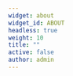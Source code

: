 ```yaml
---
widget: about
widget_id: ABOUT
headless: true
weight: 10
title: ""
active: false
author: admin
---
```

